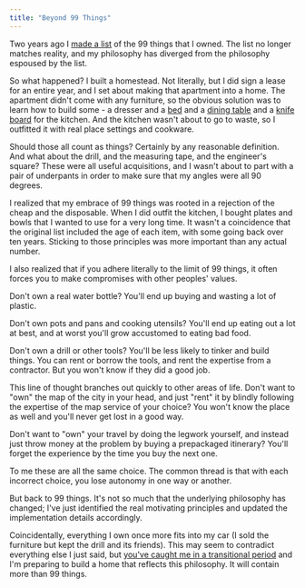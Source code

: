 ```yaml
---
title: "Beyond 99 Things"
---
```


Two years ago I [made a list][list] of the 99 things that I owned. The list no longer matches reality, and my philosophy has diverged from the philosophy espoused by the list.

So what happened? I built a homestead. Not literally, but I did sign a lease for an entire year, and I set about making that apartment into a home. The apartment didn't come with any furniture, so the obvious solution was to learn how to build some - a dresser and a [bed][bed] and a [dining table][dining table] and a [knife board][knife board] for the kitchen. And the kitchen wasn't about to go to waste, so I outfitted it with real place settings and cookware.

Should those all count as things? Certainly by any reasonable definition. And what about the drill, and the measuring tape, and the engineer's square? These were all useful acquisitions, and I wasn't about to part with a pair of underpants in order to make sure that my angles were all 90 degrees.

I realized that my embrace of 99 things was rooted in a rejection of the cheap and the disposable. When I did outfit the kitchen, I bought plates and bowls that I wanted to use for a very long time. It wasn't a coincidence that the original list included the age of each item, with some going back over ten years. Sticking to those principles was more important than any actual number.

I also realized that if you adhere literally to the limit of 99 things, it often forces you to make compromises with other peoples' values.

Don't own a real water bottle? You'll end up buying and wasting a lot of plastic.

Don't own pots and pans and cooking utensils? You'll end up eating out a lot at best, and at worst you'll grow accustomed to eating bad food.

Don't own a drill or other tools? You'll be less likely to tinker and build things. You can rent or borrow the tools, and rent the expertise from a contractor. But you won't know if they did a good job.

This line of thought branches out quickly to other areas of life. Don't want to "own" the map of the city in your head, and just "rent" it by blindly following the expertise of the map service of your choice? You won't know the place as well and you'll never get lost in a good way.

Don't want to "own" your travel by doing the legwork yourself, and instead just throw money at the problem by buying a prepackaged itinerary? You'll forget the experience by the time you buy the next one.

To me these are all the same choice. The common thread is that with each incorrect choice, you lose autonomy in one way or another.

But back to 99 things. It's not so much that the underlying philosophy has changed; I've just identified the real motivating principles and updated the implementation details accordingly.

Coincidentally, everything I own once more fits into my car (I sold the furniture but kept the drill and its friends). This may seem to contradict everything else I just said, but [you've caught me in a transitional period][jules] and I'm preparing to build a home that reflects this philosophy. It will contain more than 99 things.

[list]: http://andybrett.com/things
[bed]: https://www.instagram.com/p/yUjDCsOB9O/
[dining table]: https://www.instagram.com/p/zcq-dNOB5G/
[knife board]: https://www.instagram.com/p/y4sirIuB5E/
[jules]: https://www.youtube.com/watch?v=X23AQXEQHcI
